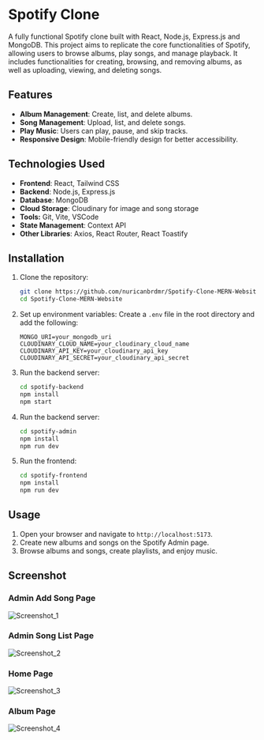 
# Spotify Clone

A fully functional Spotify clone built with React, Node.js, Express.js and MongoDB. This project aims to replicate the core functionalities of Spotify, allowing users to browse albums, play songs, and manage playback. 
It includes functionalities for creating, browsing, and removing albums, as well as uploading, viewing, and deleting songs.

## Features

- **Album Management**: Create, list, and delete albums.
- **Song Management**: Upload, list, and delete songs.
- **Play Music**: Users can play, pause, and skip tracks.
- **Responsive Design**: Mobile-friendly design for better accessibility.

## Technologies Used

- **Frontend**: React, Tailwind CSS
- **Backend**: Node.js, Express.js
- **Database**: MongoDB
- **Cloud Storage**: Cloudinary for image and song storage
- **Tools:** Git, Vite, VSCode
- **State Management**: Context API
- **Other Libraries**: Axios, React Router, React Toastify

## Installation

1. Clone the repository:
    ```bash
    git clone https://github.com/nuricanbrdmr/Spotify-Clone-MERN-Website.git
    cd Spotify-Clone-MERN-Website
    ```

2. Set up environment variables:
    Create a `.env` file in the root directory and add the following:
    ```plaintext
    MONGO_URI=your_mongodb_uri
    CLOUDINARY_CLOUD_NAME=your_cloudinary_cloud_name
    CLOUDINARY_API_KEY=your_cloudinary_api_key
    CLOUDINARY_API_SECRET=your_cloudinary_api_secret
    ```

3. Run the backend server:
    ```bash
    cd spotify-backend
    npm install
    npm start
    ```
4. Run the backend server:
    ```bash
    cd spotify-admin
    npm install
    npm run dev
    ```

5. Run the frontend:
    ```bash
    cd spotify-frontend
    npm install
    npm run dev
    ```

## Usage

1. Open your browser and navigate to `http://localhost:5173`.
2. Create new albums and songs on the Spotify Admin page.
3. Browse albums and songs, create playlists, and enjoy music.

## Screenshot

### Admin Add Song Page
![Screenshot_1](https://github.com/user-attachments/assets/a6068724-71a5-49ef-99d7-419c215f94ae)

### Admin Song List Page
![Screenshot_2](https://github.com/user-attachments/assets/5ffb918c-27ec-4db5-8855-81b83d1d5725)

### Home Page
![Screenshot_3](https://github.com/user-attachments/assets/b4ead4c4-d267-495a-ab57-7f9c5006b340)

### Album Page
![Screenshot_4](https://github.com/user-attachments/assets/33e1dcdb-f794-4b1e-82cc-3c588c4b23c1)

